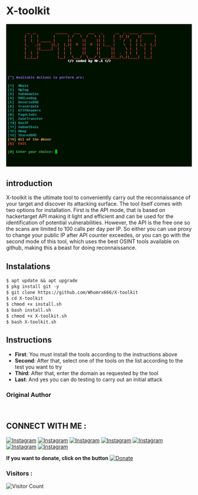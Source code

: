 # X-toolkit
![X-toolkit preview](X-toolkit.jpg)

## introduction
X-toolkit is the ultimate tool to conveniently carry out the reconnaissance of your target and discover its attacking surface. The tool itself comes with two options for installation. First is the API mode, that is based on hackertarget API making it light and efficient and can be used for the identification of potential vulnerabilities. However, the API is the free one so the scans are limited to 100 calls per day per IP. So either you can use proxy to change your public IP after API counter exceedes, or you can go with the second mode of this tool, which uses the best OSINT tools available on github, making this a beast for doing reconnaissance.

## Instalations
```
$ apt update && apt upgrade
$ pkg install git -y
$ git clone https://github.com/Whomrx666/X-toolkit
$ cd X-toolkit 
$ chmod +x install.sh
$ bash install.sh
$ chmod +x X-toolkit.sh
$ bash X-toolkit.sh
```

## Instructions
- **First**: You must install the tools according to the instructions above
- **Second**: After that, select one of the tools on the list according to the test you want to try
- **Third**: After that, enter the domain as requested by the tool
- **Last**: And yes you can do testing to carry out an initial attack
### Original Author
<a href="https://github.com/Whomrx666"><img src="https://img.shields.io/badge/Original-Author-brightgreen.svg" alt=""/></a>

## CONNECT WITH ME :

[![Instagram](https://img.shields.io/badge/WEBSITE-VISIT-yellow?style=for-the-badge&logo=blogger)](https://whomrxhackers.blogspot.com/)
[![Instagram](https://img.shields.io/badge/TWITTER-FOLLOW-red?style=for-the-badge&logo=twitter)](https://twitter.com/whomrx666)
[![Instagram](https://img.shields.io/badge/YOUTUBE-SUBSCRIBE-red?style=for-the-badge&logo=youtube)](https://youtube.com/@whomrx666)
[![Instagram](https://img.shields.io/badge/FACEBOOK-LIKE-red?style=for-the-badge&logo=facebook)](https://facebook.com/https://www.facebook.com/whomrx.666)
[![Instagram](https://img.shields.io/badge/TELEGRAM-CONNECT-red?style=for-the-badge&logo=telegram)](https://t.me/@Whomr_X)
[![Instagram](https://img.shields.io/badge/WHATSAPP-CONTACT-red?style=for-the-badge&logo=whatsapp)](https://wa.me/6287855190571)
[![Instagram](https://img.shields.io/badge/TIKTOK-FOLLOW-red?style=for-the-badge&logo=tiktok)](https://www.tiktok.com/@whomr.x)

**If you want to donate, click on the button**
<a href="https://saweria.co/whomrx"><img title="Donate" src="https://img.shields.io/badge/Donate-X tool-yellow?style=for-the-badge&logo=github"></a>

### Visitors :
![Visitor Count](https://profile-counter.glitch.me/Whomrx666/count.svg)

